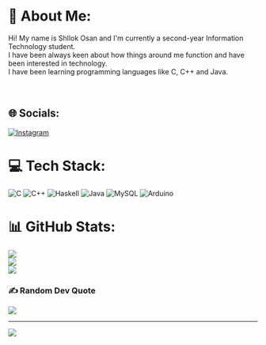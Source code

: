 # 💫 About Me:
Hi! My name is Shllok Osan and I'm currently a second-year Information Technology student. <br>I have been always keen about how things around me function and have been interested in technology.<br>I have been learning programming languages like C, C++ and Java.<br><br> <br>


## 🌐 Socials:
[![Instagram](https://img.shields.io/badge/Instagram-%23E4405F.svg?logo=Instagram&logoColor=white)](https://instagram.com/shllokkk__) 

# 💻 Tech Stack:
![C](https://img.shields.io/badge/c-%2300599C.svg?style=for-the-badge&logo=c&logoColor=white) ![C++](https://img.shields.io/badge/c++-%2300599C.svg?style=for-the-badge&logo=c%2B%2B&logoColor=white) ![Haskell](https://img.shields.io/badge/Haskell-5e5086?style=for-the-badge&logo=haskell&logoColor=white) ![Java](https://img.shields.io/badge/java-%23ED8B00.svg?style=for-the-badge&logo=java&logoColor=white) ![MySQL](https://img.shields.io/badge/mysql-%2300f.svg?style=for-the-badge&logo=mysql&logoColor=white) ![Arduino](https://img.shields.io/badge/-Arduino-00979D?style=for-the-badge&logo=Arduino&logoColor=white)
# 📊 GitHub Stats:
![](https://github-readme-stats.vercel.app/api?username=Shllokkk&theme=tokyonight&hide_border=true&include_all_commits=true&count_private=true)<br/>
![](https://github-readme-streak-stats.herokuapp.com/?user=Shllokkk&theme=tokyonight&hide_border=true)<br/>
![](https://github-readme-stats.vercel.app/api/top-langs/?username=Shllokkk&theme=tokyonight&hide_border=true&include_all_commits=true&count_private=true&layout=compact)

### ✍️ Random Dev Quote
![](https://quotes-github-readme.vercel.app/api?type=horizontal&theme=tokyonight)

---
[![](https://visitcount.itsvg.in/api?id=Shllokkk&icon=5&color=0)](https://visitcount.itsvg.in)

<!-- Proudly created with GPRM ( https://gprm.itsvg.in ) -->
